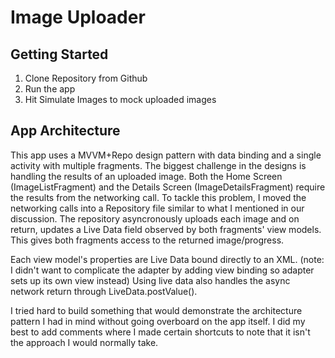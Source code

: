 # Image Uploader

 

## Getting Started

1. Clone Repository from Github
2. Run the app
3. Hit Simulate Images to mock uploaded images

## App Architecture

This app uses a MVVM+Repo design pattern with data binding and a single activity with multiple fragments. The biggest challenge in the designs is handling the results of an uploaded image. Both the Home Screen (ImageListFragment) and the Details Screen (ImageDetailsFragment) require the results from the networking call. To tackle this problem, I moved the networking calls into a Repository file similar to what I mentioned in our discussion. The repository asyncronously uploads each image and on return, updates a Live Data field observed by both fragments' view models. This gives both fragments access to the returned image/progress. 

Each view model's properties are Live Data bound directly to an XML. (note: I didn't want to complicate the adapter by adding view binding so adapter sets up its own view instead) Using live data also handles the async network return through LiveData.postValue().

I tried hard to build something that would demonstrate the architecture pattern I had in mind without going overboard on the app itself. I did my best to add comments where I made certain shortcuts to note that it isn't the approach I would normally take. 